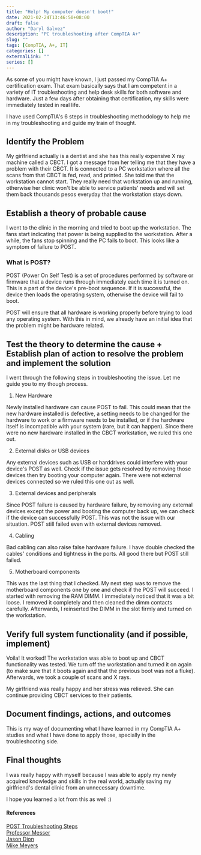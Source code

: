 ```yaml
---
title: "Help! My computer doesn't boot!"
date: 2021-02-24T13:46:50+08:00
draft: false
author: "Daryl Galvez" 
description: "PC troubleshooting after CompTIA A+"
slug: "" 
tags: [CompTIA, A+, IT]
categories: []
externalLink: ""
series: []
---
```


As some of you might have known, I just passed my CompTIA A+ certification exam. That exam basically says that I am competent in a variety of IT troubleshooting and help desk skills for both software and hardware. Just a few days after obtaining that certification, my skills were immediately tested in real life.

I have used CompTIA's 6 steps in troubleshooting methodology to help me in my troubleshooting and guide my train of thought.

## Identify the Problem

My girlfriend actually is a dentist and she has this really expensive X ray machine called a CBCT. I got a message from her telling me that they have a problem with their CBCT. It is connected to a PC workstation where all the scans from that CBCT is fed, read, and printed. She told me that the workstation cannot start. They really need that workstation up and running, otherwise her clinic won't be able to service patients' needs and will set them back thousands pesos everyday that the workstation stays down. 

## Establish a theory of probable cause

I went to the clinic in the morning and tried to boot up the workstation. The fans start indicating that power is being supplied to the workstation. After a while, the fans stop spinning and the PC fails to boot. This looks like a symptom of failure to POST.

### What is POST?

POST (Power On Self Test) is a set of procedures performed by software or firmware that a device runs through immediately each time it is turned on. This is a part of the device's pre-boot sequence. If it is successful, the device then loads the operating system, otherwise the device will fail to boot.

POST will ensure that all hardware is working properly before trying to load any operating system. With this in mind, we already have an initial idea that the problem might be hardware related.

## Test the theory to determine the cause + Establish plan of action to resolve the problem and implement the solution

I went through the following steps in troubleshooting the issue. Let me guide you to my though process.

1. New Hardware

Newly installed hardware can cause POST to fail. This could mean that the new hardware installed is defective, a setting needs to be changed for the hardware to work or a firmware needs to be installed, or if the hardware itself is incompatible with your system (rare, but it can happen). Since there were no new hardware installed in the CBCT workstation, we ruled this one out.

2. External disks or USB devices

Any external devices such as USB or harddrives could interfere with your device's POST as well. Check if the issue gets resolved by removing those devices then try booting your computer again. There were not external devices connected so we ruled this one out as well.

3. External devices and peripherals

Since POST failure is caused by hardware failure, by removing any external devices except the power and booting the computer back up, we can check if the device can successfully POST. This was not the issue with our situation. POST still failed even with external devices removed.

4. Cabling

Bad cabling can also raise false hardware failure. I have double checked the cables' conditions and tightness in the ports. All good there but POST still failed.

5. Motherboard components

This was the last thing that I checked. My next step was to remove the motherboard components one by one and check if the POST will succeed. I started with removing the RAM DIMM. I immediately noticed that it was a bit loose. I removed it completely and then cleaned the dimm contacts carefully. Afterwards, I reinserted the DIMM in the slot firmly and turned on the workstation. 

## Verify full system functionality (and if possible, implement)

Voila! It worked! The workstation was able to boot up and CBCT functionality was tested. We turn off the workstation and turned it on again (to make sure that it boots again and that the previous boot was not a fluke). Afterwards, we took a couple of scans and X rays. 

My girlfriend was really happy and her stress was relieved. She can continue providing CBCT services to their patients.

## Document findings, actions, and outcomes

This is my way of documenting what I have learned in my CompTIA A+ studies and what I have done to apply those, specially in the troubleshooting side. 

## Final thoughts

I was really happy with myself because I was able to apply my newly acquired knowledge and skills in the real world, actually saving my girlfriend's dental clinic from an unnecessary downtime. 

I hope you learned a lot from this as well :)


#### References

[POST Troubleshooting Steps](https://www.computerhope.com/issues/ch000607.htm)  
[Professor Messer](https://www.professormesser.com/)  
[Jason Dion](https://www.jasondion.com/)  
[Mike Meyers](https://www.totalsem.com/)  
